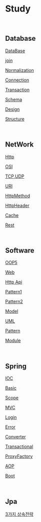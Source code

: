 # Study

<br>


## Database

[DataBase](https://github.com/MarkZiRo/spring-project/edit/master/study/bank/Database/database.md)

[join](https://github.com/MarkZiRo/spring-project/edit/master/study/bank/Database/join.md)

[Normalization](https://github.com/MarkZiRo/spring-project/edit/master/study/bank/Database/Normalization.md)

[Connection](https://github.com/MarkZiRo/spring-project/edit/master/study/bank/Database/Connection.md)

[Transaction](https://github.com/MarkZiRo/spring-project/edit/master/study/bank/Database/Transaction.md)

[Schema](https://github.com/MarkZiRo/spring-project/edit/master/study/bank/Database/Schema.md)

[Design](https://github.com/MarkZiRo/spring-project/edit/master/study/bank/Database/Design.md)

[Structure](https://github.com/MarkZiRo/spring-project/edit/master/study/bank/Database/Structure.md)

<br>

## NetWork

[Http](https://github.com/MarkZiRo/spring-project/edit/master/study/bank/Network/Http.md)

[OSI](https://github.com/MarkZiRo/spring-project/edit/master/study/bank/Network/OSI.md)

[TCP,UDP](https://github.com/MarkZiRo/spring-project/edit/master/study/bank/Network/TCPUDP.md)

[URI](https://github.com/MarkZiRo/spring-project/edit/master/study/bank/Network/URI.md)

[HttpMethod](https://github.com/MarkZiRo/spring-project/edit/master/study/bank/Network/HttpMethod.md)

[HttpHeader](https://github.com/MarkZiRo/spring-project/edit/master/study/bank/Network/HttpHeader.md)

[Cache](https://github.com/MarkZiRo/spring-project/edit/master/study/bank/Network/Cache.md)

[Rest](https://github.com/MarkZiRo/spring-project/edit/master/study/bank/Network/Rest.md)

<br>

## Software

[OOP5](https://github.com/MarkZiRo/spring-project/edit/master/study/bank/Software/OOP5.md)

[Web](https://github.com/MarkZiRo/spring-project/edit/master/study/bank/Software/Web.md)

[Http Api](https://github.com/MarkZiRo/spring-project/edit/master/study/bank/Software/HttpApi.md)

[Pattern1](https://github.com/MarkZiRo/spring-project/edit/master/study/bank/Software/Pattern1.md)

[Pattern2](https://github.com/MarkZiRo/spring-project/edit/master/study/bank/Software/Pattern2.md)

[Model](https://github.com/MarkZiRo/spring-project/edit/master/study/bank/Software/Model.md)

[UML](https://github.com/MarkZiRo/spring-project/edit/master/study/bank/Software/UML.md)

[Pattern](https://github.com/MarkZiRo/spring-project/edit/master/study/bank/Software/Pattern.md)

[Module](https://github.com/MarkZiRo/spring-project/edit/master/study/bank/Software/Module.md)

<br>

## Spring

[IOC](https://github.com/MarkZiRo/spring-project/edit/master/study/bank/Spring/IOC.md)

[Basic](https://github.com/MarkZiRo/spring-project/edit/master/study/bank/Spring/Basic.md)

[Scope](https://github.com/MarkZiRo/spring-project/edit/master/study/bank/Spring/Scope.md)

[MVC](https://github.com/MarkZiRo/spring-project/edit/master/study/bank/Spring/MVC.md)

[Login](https://github.com/MarkZiRo/spring-project/edit/master/study/bank/Spring/Login.md)

[Error](https://github.com/MarkZiRo/spring-project/edit/master/study/bank/Spring/Error.md)

[Converter](https://github.com/MarkZiRo/spring-project/edit/master/study/bank/Spring/Converter.md)

[Transactional](https://github.com/MarkZiRo/spring-project/edit/master/study/bank/Spring/Transactional.md)

[ProxyFactory](https://github.com/MarkZiRo/spring-project/edit/master/study/bank/Spring/CGLIB.md)

[AOP](https://github.com/MarkZiRo/spring-project/edit/master/study/bank/Spring/AOP.md)

[Boot](https://github.com/MarkZiRo/spring-project/edit/master/study/bank/Spring/Boot.md)

<br>

## Jpa

[3가지 상속전략](https://github.com/MarkZiRo/spring-project/edit/master/study/bank/Jpa/Inheritance.md)



